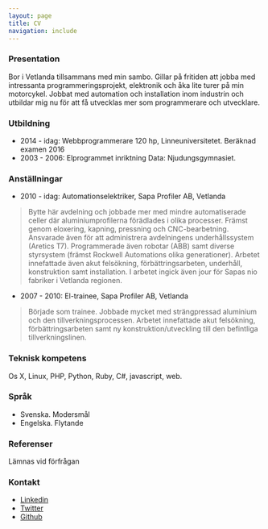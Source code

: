 ```yaml
---
layout: page
title: CV 
navigation: include
---
```



### Presentation

Bor i Vetlanda tillsammans med min sambo. Gillar på fritiden att jobba med intressanta 
programmeringsprojekt, elektronik och åka lite turer på min motorcykel. 
Jobbat med automation och installation inom industrin och utbildar mig nu för att få 
utvecklas mer som programmerare och utvecklare.

### Utbildning

- 2014 - idag: Webbprogrammerare 120 hp, Linneuniversitetet. Beräknad examen 2016
- 2003 - 2006: Elprogrammet inriktning Data: Njudungsgymnasiet.

### Anställningar

- 2010 - idag: Automationselektriker, Sapa Profiler AB, Vetlanda

> Bytte här avdelning och jobbade mer med mindre automatiserade celler där
> aluminiumprofilerna förädlades i olika processer. Främst genom eloxering, kapning,
> pressning och CNC-bearbetning. Ansvarade även för att administrera avdelningens
> underhållssystem (Aretics T7). Programmerade även robotar (ABB) samt diverse styrsystem
> (främst Rockwell Automations olika generationer). Arbetet innefattade även akut
> felsökning, förbättringsarbeten, underhåll, konstruktion samt installation.
> I arbetet ingick även jour för Sapas nio fabriker i Vetlanda regionen.

- 2007 - 2010: El-trainee, Sapa Profiler AB, Vetlanda

> Började som trainee. Jobbade mycket med strängpressad aluminium och den
> tillverkningsprocessen. Arbetet innefattade akut felsökning, förbättringsarbeten
> samt ny konstruktion/utveckling till den befintliga tillverkningslinen.


### Teknisk kompetens

Os X, Linux, PHP, Python, Ruby, C#, javascript, web.

### Språk

- Svenska. Modersmål
- Engelska. Flytande

### Referenser

Lämnas vid förfrågan

### Kontakt
- [Linkedin](https://www.linkedin.com/pub/robin-karlsson/88/5b9/661)
- [Twitter](http://twitter.com/ropkn)
- [Github](http://www.github.com/rk222ev)

